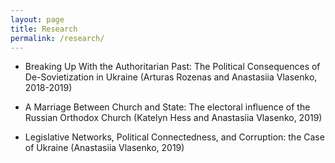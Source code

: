 ```yaml
---
layout: page
title: Research
permalink: /research/
---
```


- Breaking Up With the Authoritarian Past: The Political Consequences of De-Sovietization in Ukraine (Arturas Rozenas and Anastasiia Vlasenko, 2018-2019)

- A Marriage Between Church and State: The electoral influence of the Russian Orthodox Church (Katelyn Hess and Anastasiia Vlasenko, 2019)

- Legislative Networks, Political Connectedness, and Corruption: the Case of Ukraine (Anastasiia Vlasenko, 2019)
